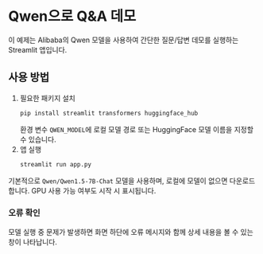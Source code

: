 # Qwen으로 Q&A 데모

이 예제는 Alibaba의 Qwen 모델을 사용하여 간단한 질문/답변 데모를 실행하는 Streamlit 앱입니다.

## 사용 방법

1. 필요한 패키지 설치
   ```bash
   pip install streamlit transformers huggingface_hub
   ```
   환경 변수 `QWEN_MODEL`에 로컬 모델 경로 또는 HuggingFace 모델 이름을 지정할 수 있습니다.
2. 앱 실행
   ```bash
   streamlit run app.py
   ```

기본적으로 `Qwen/Qwen1.5-7B-Chat` 모델을 사용하며, 로컬에 모델이 없으면 다운로드합니다. GPU 사용 가능 여부도 시작 시 표시됩니다.

### 오류 확인

모델 실행 중 문제가 발생하면 화면 하단에 오류 메시지와 함께 상세 내용을 볼 수 있는 창이 나타납니다.
